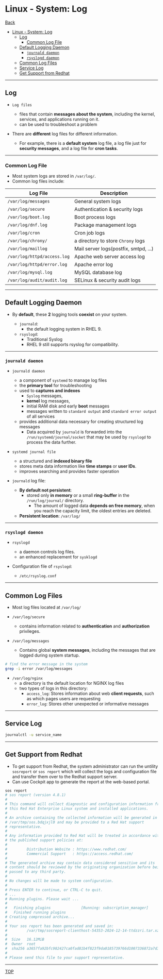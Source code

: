 # Linux - System: Log

[Back](../../index.md)

- [Linux - System: Log](#linux---system-log)
  - [Log](#log)
    - [Common Log File](#common-log-file)
  - [Default Logging Daemon](#default-logging-daemon)
    - [`journald daemon`](#journald-daemon)
    - [`rsyslogd daemon`](#rsyslogd-daemon)
  - [Common Log Files](#common-log-files)
  - [Service Log](#service-log)
  - [Get Support from Redhat](#get-support-from-redhat)

---

## Log

- `Log files`
  - files that contain **messages about the system**, including the kernel, services, and applications running on it.
  - can be used to troubleshoot a problem
- There are **different** log files for different information.

  - For example, there is a **default system** log file, a log file just for **security messages**, and a log file for **cron tasks**.

---

### Common Log File

- Most system logs are stored in `/var/log/`.
- Common log files include:

| Log File                    | Description                           |
| --------------------------- | ------------------------------------- |
| `/var/log/messages`         | General system logs                   |
| `/var/log/secure`           | Authentication & security logs        |
| `/var/log/boot.log`         | Boot process logs                     |
| `/var/log/dnf.log`          | Package management logs               |
| `/var/log/cron`             | Cron job logs                         |
| `/var/log/chrony/`          | a directory to store `Chrony` logs    |
| `/var/log/maillog`          | Mail server logs(postfix, smtpd, ...) |
| `/var/log/httpd/access.log` | Apache web server access log          |
| `/var/log/httpd/error.log`  | Apache error log                      |
| `/var/log/mysql.log`        | MySQL database log                    |
| `/var/log/audit/audit.log`  | SELinux & security audit logs         |

---

## Default Logging Daemon

- By **default**, these **2** logging tools **coexist** on your system.

  - `journald`:
    - the default logging system in RHEL 9.
  - `rsyslogd`:
    - Traditional Syslog
    - RHEL 9 still supports rsyslog for compatibility.

---

### `journald daemon`

- `journald daemon`

  - a component of `systemd` to manage log files
  - the **primary tool** for troubleshooting
  - used to **captures and indexes**
    - `Syslog` messages,
    - **kernel** log messages,
    - initial RAM disk and early **boot** messages
    - messages written to `standard output` and `standard error output` of all services
  - provides additional data necessary for creating structured log messages
    - Data acquired by `journald` is forwarded into the `/run/systemd/journal/socket` that may be used by `rsyslogd` to process the data further.

- `systemd journal file`

  - a structured and **indexed binary file**
  - stores meta data information like **time stamps** or **user IDs**.
  - improves searching and provides faster operation

- `journald` log file:

  - **By default not persistent**:
    - stored only **in memory** or a small **ring-buffer** in the `/run/log/journal/` directory.
      - The amount of logged data **depends on free memory**, when you reach the capacity limit, the oldest entries are deleted.
  - **Persistent location**: `/var/log/`

---

### `rsyslogd daemon`

- `rsyslogd`

  - a daemon controls log files.
  - an enhanced replacement for `sysklogd`

- Configuration file of `rsyslogd`:
  - `/etc/rsyslog.conf`

---

## Common Log Files

- Most log files located at `/var/log/`

- `/var/log/secure`

  - contains information related to **authentication** and **authorization** privileges.

- `/var/log/messages`

  - Contains global **system messages**, including the messages that are logged during system startup.

```sh
# find the error message in the system
grep -i error /var/log/messages
```

- `/var/log/nginx`
  - a directory is the default location for NGINX log files
  - two types of logs in this directory:
    - `access_log`: Stores information about web **client requests**, such as which pages users are requesting
    - `error_log`: Stores other unexpected or informative messages

---

## Service Log

```sh
journalctl -u service_name
```

---

## Get Support from Redhat

- To get support from Redhat, the system administrator can run the untility `sosreport` or `sos report` which will collect the logs and configuration file and transfer them over to the Redhat support server.
- Can use Cockpit app to generate the report at the web-based portal.

```sh
sos report
# sos report (version 4.8.1)
#
# This command will collect diagnostic and configuration information from
# this Red Hat Enterprise Linux system and installed applications.
#
# An archive containing the collected information will be generated in
# /var/tmp/sos.bdqjxjl0 and may be provided to a Red Hat support
# representative.
#
# Any information provided to Red Hat will be treated in accordance with
# the published support policies at:
#
#         Distribution Website : https://www.redhat.com/
#         Commercial Support   : https://access.redhat.com/
#
# The generated archive may contain data considered sensitive and its
# content should be reviewed by the originating organization before being
# passed to any third party.
#
# No changes will be made to system configuration.
#
# Press ENTER to continue, or CTRL-C to quit.
# ...
# Running plugins. Please wait ...
#
#   Finishing plugins              [Running: subscription_manager]                          ]h]d]
#   Finished running plugins
# Creating compressed archive...
#
# Your sos report has been generated and saved in:
#         /var/tmp/sosreport-clienthost-54353-2024-12-14-ttdzzri.tar.xz
#
#  Size   16.12MiB
#  Owner  root
#  sha256 a3657fa92bfc982427ca0fad81b4f823f9da0185739766d1007336872a7d300c
#
# Please send this file to your support representative.
```

---

[TOP](#linux---software-management-log)
